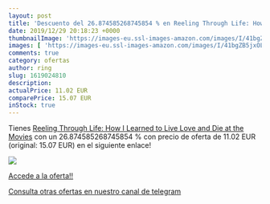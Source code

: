 ```yaml
---
layout: post
title: 'Descuento del 26.874585268745854 % en Reeling Through Life: How I Learned to L'
date: 2019/12/29 20:18:23 +0000
thumbnailImage: 'https://images-eu.ssl-images-amazon.com/images/I/41bgZB5jxOL._SL200_.jpg'
images: [ 'https://images-eu.ssl-images-amazon.com/images/I/41bgZB5jxOL._SL200_.jpg' ]
comments: true
category: ofertas
author: ring
slug: 1619024810
description:
actualPrice: 11.02 EUR
comparePrice: 15.07 EUR
inStock: true
---
```


Tienes [Reeling Through Life: How I Learned to Live  Love and Die at the Movies](https://www.amazon.com/dp/1619024810/?tag=redken08-20) con un 26.874585268745854 % con precio de oferta de 11.02 EUR (original: 15.07 EUR) en el siguiente enlace!

[![](https://images-eu.ssl-images-amazon.com/images/I/41bgZB5jxOL._SL200_.jpg)](https://www.amazon.com/dp/1619024810/?tag=redken08-20)

[Accede a la oferta!!](https://www.amazon.com/dp/1619024810/?tag=redken08-20)

[Consulta otras ofertas en nuestro canal de telegram](https://t.me/s/ofertas25)
